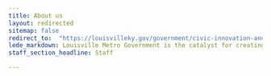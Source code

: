 ```yaml
---
title: About us
layout: redirected
sitemap: false
redirect_to:  "https://louisvilleky.gov/government/civic-innovation-and-technology/civic-innovation"
lede_markdown: Louisville Metro Government is the catalyst for creating a world-class city that provides its citizens with safe and vibrant neighborhoods, great jobs, a strong system of education and innovation, and a high quality of life. The Office of Performance Improvement & Innovation, established in January 2012, is helping the Mayor pursue this goal by focusing on two fundamental areas, Continuous Performance Improvement, and Innovation & Technology.
staff_section_headline: Staff

---
```


